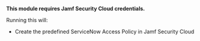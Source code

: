 **This module requires Jamf Security Cloud credentials.**

Running this will: 

- Create the predefined ServiceNow Access Policy in Jamf Security Cloud